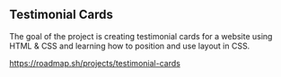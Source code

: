 <h2>Testimonial Cards</h2>

<p>The goal of the project is creating testimonial cards for a website using HTML & CSS and learning how to position and use layout in CSS. </p>

https://roadmap.sh/projects/testimonial-cards